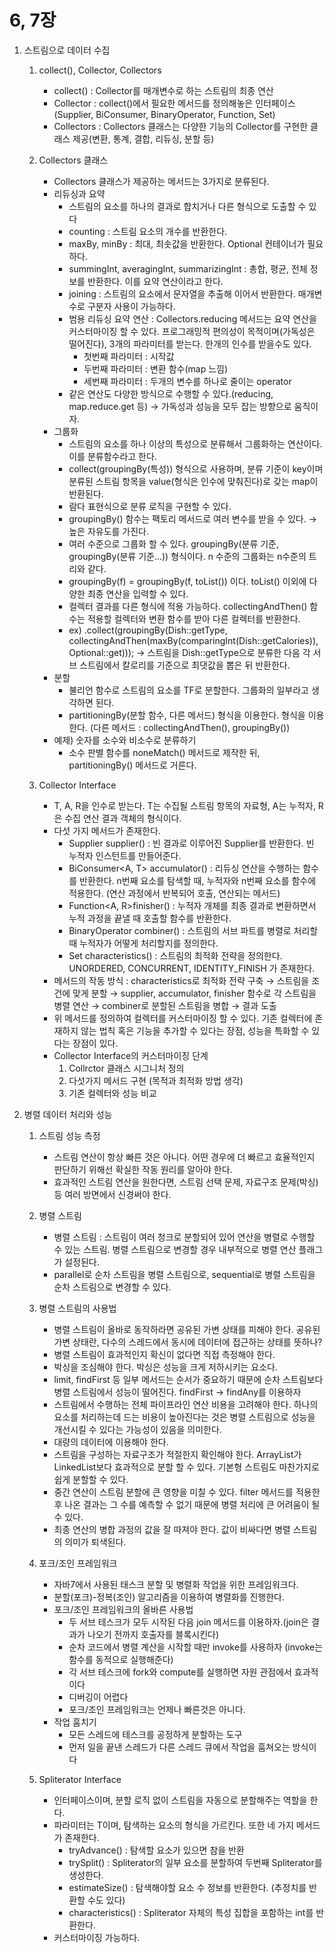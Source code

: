 # 6, 7장

1. 스트림으로 데이터 수집
    1. collect(), Collector, Collectors
        - collect() : Collector를 매개변수로 하는 스트림의 최종 연산
        - Collector : collect()에서 필요한 메서드를 정의해놓은 인터페이스(Supplier, BiConsumer, BinaryOperator, Function, Set)
        - Collectors : Collectors 클래스는 다양한 기능의 Collector를 구현한 클래스 제공(변환, 통계, 결합, 리듀싱, 분할 등)
        
    2. Collectors 클래스
        - Collectors 클래스가 제공하는 메서드는 3가지로 분류된다.
        - 리듀싱과 요약
            - 스트림의 요소를 하나의 결과로 합치거나 다른 형식으로 도출할 수 있다
            - counting : 스트림 요소의 개수를 반환한다.
            - maxBy, minBy : 최대, 최솟값을 반환한다. Optional 컨테이너가 필요하다.
            - summingInt, averagingInt, summarizingInt : 총합, 평균, 전체 정보를 반환한다. 이를 요약 연산이라고 한다.
            - joining : 스트림의 요소에서 문자열을 추출해 이어서 반환한다. 매개변수로 구분자 사용이 가능하다.
            - 범용 리듀싱 요약 연산 : Collectors.reducing 메서드는 요약 연산을 커스터마이징 할 수 있다. 프로그래밍적 편의성이 목적이며(가독성은 떨어진다), 3개의 파라미터를 받는다. 한개의 인수를 받을수도 있다.
                - 첫번째 파라미터 : 시작값
                - 두번째 파라미터 : 변환 함수(map 느낌)
                - 세번째 파라미터 : 두개의 변수를 하나로 줄이는 operator
            - 같은 연산도 다양한 방식으로 수행할 수 있다.(reducing, map.reduce.get 등) → 가독성과 성능을 모두 잡는 방향으로 움직이자.
        - 그룹화
            - 스트림의 요소를 하나 이상의 특성으로 분류해서 그룹화하는 연산이다. 이를 분류함수라고 한다.
            - collect(groupingBy(특성)) 형식으로 사용하며, 분류 기준이 key이며 분류된 스트림 항목을 value(형식은 인수에 맞춰진다)로 갖는 map이 반환된다.
            - 람다 표현식으로 분류 로직을 구현할 수 있다.
            - groupingBy() 함수는 팩토리 메서드로 여러 변수를 받을 수 있다. → 높은 자유도를 가진다.
            - 여러 수준으로 그룹화 할 수 있다. groupingBy(분류 기준, groupingBy(분류 기준…)) 형식이다. n 수준의 그룹화는 n수준의 트리와 같다.
            - groupingBy(f) = groupingBy(f, toList()) 이다. toList() 이외에 다양한 최종 연산을 입력할 수 있다.
            - 컬렉터 결과를 다른 형식에 적용 가능하다. collectingAndThen() 함수는 적용할 컬렉터와 변환 함수를 받아 다른 컬렉터를 반환한다.
            - ex) .collect(groupingBy(Dish::getType, collectingAndThen(maxBy(comparingInt(Dish::getCalories)), Optional::get))); → 스트림을 Dish::getType으로 분류한 다음 각 서브 스트림에서 칼로리를 기준으로 최댓값을 뽑은 뒤 반환한다.
        - 분할
            - 불리언 함수로 스트림의 요소를 TF로 분할한다. 그룹화의 일부라고 생각하면 된다.
            - partitioningBy(분할 함수, 다른 메서드) 형식을 이용한다. 형식을 이용한다. (다른 메서드 : collectingAndThen(), groupingBy())
        - 예제) 숫자를 소수와 비소수로 분류하기
            - 소수 판별 함수를  noneMatch() 메서드로 제작한 뒤, partitioningBy() 메서드로 거른다.
            
    3. Collector Interface
        - T, A, R을 인수로 받는다. T는 수집될 스트림 항목의 자료형, A는 누적자, R은 수집 연산 결과 객체의 형식이다.
        - 다섯 가지 메서드가 존재한다.
            - Supplier<A> supplier() : 빈 결과로 이루어진 Supplier를 반환한다. 빈 누적자 인스턴트를 만들어준다.
            - BiConsumer<A, T> accumulator() : 리듀싱 연산을 수행하는 함수를 반환한다. n번째 요소를 탐색할 때, 누적자와 n번째 요소를 함수에 적용한다. (연산 과정에서 반복되어 호출, 연산되는 메서드)
            - Function<A, R>finisher() : 누적자 개체를 최종 결과로 변환하면서 누적 과정을 끝낼 때 호출할 함수를 반환한다.
            - BinaryOperator<A> combiner() : 스트림의 서브 파트를 병렬로 처리할 때 누적자가 어떻게 처리할지를 정의한다.
            - Set<Characteristics> characteristics() : 스트림의 최적화 전략을 정의한다. UNORDERED, CONCURRENT, IDENTITY_FINISH 가 존재한다.
        - 메서드의 작동 방식 : characteristics로 최적화 전략 구축 → 스트림을 조건에 맞게 분할 → supplier, accumulator, finisher 함수로 각 스트림을 병렬 연산 → combiner로 분할된 스트림을 병합 → 결과 도출
        - 위 메서드를 정의하여 컬렉터를 커스터마이징 할 수 있다. 기존 컬렉터에 존재하지 않는 법칙 혹은 기능을 추가할 수 있다는 장점, 성능을 특화할 수 있다는 장점이 있다.
        - Collector Interface의 커스터마이징 단계
            1. Collrctor 클래스 시그니처 정의
            2. 다섯가지 메서드 구현 (목적과 최적화 방법 생각)
            3. 기존 컬렉터와 성능 비교
            
2. 병렬 데이터 처리와 성능
    1. 스트림 성능 측정
        - 스트림 연산이 항상 빠른 것은 아니다. 어떤 경우에 더 빠르고 효율적인지 판단하기 위해선 확실한 작동 원리를 알아야 한다.
        - 효과적인 스트림 연산을 원한다면, 스트림 선택 문제, 자료구조 문제(박싱) 등 여러 방면에서 신경써야 한다.
        
    2. 병렬 스트림
        - 병렬 스트림 : 스트림이 여러 청크로 분할되어 있어 연산을 병렬로 수행할 수 있는 스트림. 병렬 스트림으로 변경할 경우 내부적으로 병렬 연산 플래그가 설정된다.
        - parallel로 순차 스트림을 병렬 스트림으로, sequential로 병렬 스트림을 순차 스트림으로 변경할 수 있다.
        
    3. 병렬 스트림의 사용법
        - 병렬 스트림이 올바로 동작하라면 공유된 가변 상태를 피해야 한다. 공유된 가변 상태란, 다수의 스레드에서 동시에 데이터에 접근하는 상태를 뜻하나?
        - 병렬 스트림이 효과적인지 확신이 없다면 직접 측정해야 한다.
        - 박싱을 조심해야 한다. 박싱은 성능을 크게 저하시키는 요소다.
        - limit, findFirst 등 일부 메서드는 순서가 중요하기 때문에 순차 스트림보다 병렬 스트림에서 성능이 떨어진다. findFirst → findAny를 이용하자
        - 스트림에서 수행하는 전체 파이프라인 연산 비용을 고려해야 한다. 하나의 요소를 처리하는데 드는 비용이 높아진다는 것은 병렬 스트림으로 성능을 개선시킬 수 있다는 가능성이 있음을 의미한다.
        - 대량의 데이터에 이용해야 한다.
        - 스트림을 구성하는 자료구조가 적절한지 확인해야 한다. ArrayList가 LinkedList보다 효과적으로 분할 할 수 있다. 기본형 스트림도 마찬가지로 쉽게 분할할 수 있다.
        - 중간 연산이 스트림 분할에 큰 영향을 미칠 수 있다. filter 메서드를 적용한 후 나온 결과는 그 수를 예측할 수 없기 때문에 병렬 처리에 큰 어려움이 될 수 있다.
        - 최종 연산의 병합 과정의 값을 잘 따져야 한다. 값이 비싸다면 병렬 스트림의 의미가 퇴색된다.
        
    4. 포크/조인 프레임워크
        - 자바7에서 사용된 태스크 분할 및 병렬화 작업을 위한 프레임워크다.
        - 분할(포크)-정복(조인) 알고리즘을 이용하여 병렬화를 진행한다.
        - 포크/조인 프레임워크의 올바른 사용법
            - 두 서브 테스크가 모두 시작된 다음 join 메서드를 이용하자.(join은 결과가 나오기 전까지 호출자를 블록시킨다)
            - 순차 코드에서 병렬 계산을 시작할 때만 invoke를 사용하자 (invoke는 함수를 동적으로 실행해준다)
            - 각 서브 테스크에 fork와 compute를 실행하면 자원 관점에서 효과적이다
            - 디버깅이 어렵다
            - 포크/조인 프레임워크는 언제나 빠른것은 아니다.
        - 작업 훔치기
            - 모든 스레드에 테스크를 공정하게 분할하는 도구
            - 먼저 일을 끝낸 스레드가 다른 스레드 큐에서 작업을 훔쳐오는 방식이다
        
    5. Spliterator Interface
        - 인터페이스이며, 분할 로직 없이 스트림을 자동으로 분할해주는 역할을 한다.
        - 파라미터는 T이며, 탐색하는 요소의 형식을 가르킨다. 또한 네 가지 메서드가 존재한다.
            - tryAdvance() : 탐색할 요소가 있으면 참을 반환
            - trySplit() : Spliterator의 일부 요소를 분할하여 두번째 Spliterator를 생성한다.
            - estimateSize() : 탐색해야할 요소 수 정보를 반환한다. (추정치를 반환할 수도 있다)
            - characteristics() : Spliterator 자체의 특성 집합을 포함하는 int를 반환한다.
        - 커스터마이징 가능하다.
